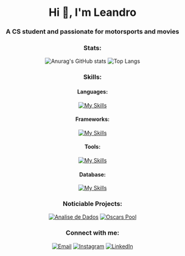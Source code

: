 <h1 align="center">Hi 👋, I'm Leandro</h1>
<h3 align="center">A CS student and passionate for motorsports and movies</h3>

<h3 align="center">Stats:</h3>
<p align="center">
  <img src="https://github-readme-stats.vercel.app/api?username=leandrorochalg&theme=react&show_icons=true&line_height=24&card_width=500&hide_border=true" alt="Anurag's GitHub stats"/>
  <img src="https://github-readme-stats.vercel.app/api/top-langs/?username=leandrorochalg&theme=react&layout=compact&card_width=500&langs_count=8&hide_border=true" alt="Top Langs"/>
</p>

<h3 align="center">Skills:</h3>
<h4 align="center">Languages:</h4>
<p align="center">
  <a href="https://skillicons.dev"><img src="https://skillicons.dev/icons?i=py,ts,js,html,css,c,cpp,cs&theme=dark&perline=4" alt="My Skills"/></a>
</p>

<h4 align="center">Frameworks:</h4>
<p align="center">
  <a href="https://skillicons.dev"><img src="https://skillicons.dev/icons?i=react,nodejs,vuejs&theme=dark" alt="My Skills"/></a>
</p>

<h4 align="center">Tools:</h4>
<p align="center">
  <a href="https://skillicons.dev"><img src="https://skillicons.dev/icons?i=git,figma,arduino&theme=dark" alt="My Skills"/></a>
</p>

<h4 align="center">Database:</h4>
<p align="center">
  <a href="https://skillicons.dev"><img src="https://skillicons.dev/icons?i=mongodb,postgresql&theme=dark" alt="My Skills"/></a>
</p>

<h3 align="center">Noticiable Projects:</h3>
<p align="center">
  <a href="https://github.com/LeandroRochAlg/Analise-de-Dados"><img src="https://img.shields.io/badge/Data analysis dashboard-0f5132?style=for-the-badge&logo=python&logoColor=white" alt="Analise de Dados"/></a>
  <a href="https://github.com/LeandroRochAlg/Oscars-Pool"><img src="https://img.shields.io/badge/Oscars pool website-e9b60d?style=for-the-badge&logo=typescript&logoColor=black" alt="Oscars Pool"/></a>
</p>

<h3 align="center">Connect with me:</h3>
<p align="center">
  <a href="mailto:leandrochaju@hotmail.com"><img src="https://img.shields.io/badge/Email-D14836?style=for-the-badge&logo=gmail&logoColor=white" alt="Email"/></a>
  <a href="https://www.instagram.com/leandrorochalg"><img src="https://img.shields.io/badge/-Instagram-%23E4405F?style=for-the-badge&logo=instagram&logoColor=white" alt="Instagram"/></a>
  <a href="https://www.linkedin.com/in/leandro-rocha-258b90198/"><img src="https://img.shields.io/badge/-LinkedIn-%230077B5?style=for-the-badge&logo=linkedin&logoColor=white" alt="LinkedIn"/></a>
</p>
